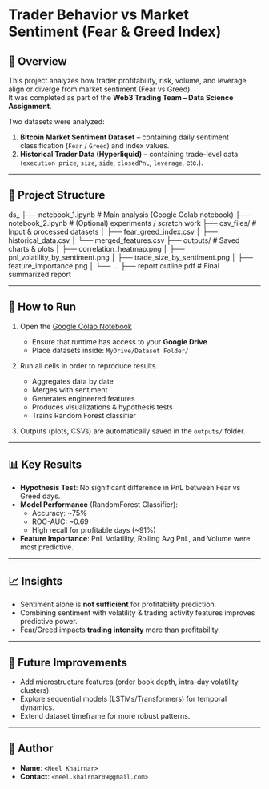 
# Trader Behavior vs Market Sentiment (Fear & Greed Index)

## 📌 Overview
This project analyzes how trader profitability, risk, volume, and leverage align or diverge from market sentiment (Fear vs Greed).  
It was completed as part of the **Web3 Trading Team – Data Science Assignment**.  

Two datasets were analyzed:
1. **Bitcoin Market Sentiment Dataset** – containing daily sentiment classification (`Fear` / `Greed`) and index values.  
2. **Historical Trader Data (Hyperliquid)** – containing trade-level data (`execution price`, `size`, `side`, `closedPnL`, `leverage`, etc.).  

---

## 📂 Project Structure
ds_<Neel Khairnar>
├── notebook_1.ipynb # Main analysis (Google Colab notebook)
├── notebook_2.ipynb # (Optional) experiments / scratch work
├── csv_files/ # Input & processed datasets
│ ├── fear_greed_index.csv
│ ├── historical_data.csv
│ └── merged_features.csv
├── outputs/ # Saved charts & plots
│ ├── correlation_heatmap.png
│ ├── pnl_volatility_by_sentiment.png
│ ├── trade_size_by_sentiment.png
│ ├── feature_importance.png
│ └── ...
├── report outline.pdf # Final summarized report



---

## 🚀 How to Run
1. Open the [Google Colab Notebook](<INSERT LINK HERE>)  
   - Ensure that runtime has access to your **Google Drive**.  
   - Place datasets inside: `MyDrive/Dataset Folder/`  

2. Run all cells in order to reproduce results.  
   - Aggregates data by date  
   - Merges with sentiment  
   - Generates engineered features  
   - Produces visualizations & hypothesis tests  
   - Trains Random Forest classifier  

3. Outputs (plots, CSVs) are automatically saved in the `outputs/` folder.  

---

## 📊 Key Results
- **Hypothesis Test**: No significant difference in PnL between Fear vs Greed days.  
- **Model Performance** (RandomForest Classifier):  
  - Accuracy: ~75%  
  - ROC-AUC: ~0.69  
  - High recall for profitable days (~91%)  
- **Feature Importance**: PnL Volatility, Rolling Avg PnL, and Volume were most predictive.  

---

## 📈 Insights
- Sentiment alone is **not sufficient** for profitability prediction.  
- Combining sentiment with volatility & trading activity features improves predictive power.  
- Fear/Greed impacts **trading intensity** more than profitability.  

---

## 🔮 Future Improvements
- Add microstructure features (order book depth, intra-day volatility clusters).  
- Explore sequential models (LSTMs/Transformers) for temporal dynamics.  
- Extend dataset timeframe for more robust patterns.  

---

## 👤 Author
- **Name**: `<Neel Khairnar>`  
- **Contact**: `<neel.khairnar09@gmail.com>`  


